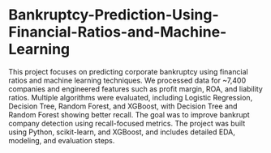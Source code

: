 # Bankruptcy-Prediction-Using-Financial-Ratios-and-Machine-Learning
This project focuses on predicting corporate bankruptcy using financial ratios and machine learning techniques. We processed data for ~7,400 companies and engineered features such as profit margin, ROA, and liability ratios. Multiple algorithms were evaluated, including Logistic Regression, Decision Tree, Random Forest, and XGBoost, with Decision Tree and Random Forest showing better recall. The goal was to improve bankrupt company detection using recall-focused metrics. The project was built using Python, scikit-learn, and XGBoost, and includes detailed EDA, modeling, and evaluation steps.




